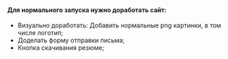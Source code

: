 <h4> Для нормального запуска нужно доработать сайт: </h4>
<ul>
    <li>Визуально доработать: Добавить нормальные png картинки, в том числе логотип;</li>
    <li>Доделать форму отправки письма;</li>
    <li>Кнопка скачивания резюме;</li>
</ul>
